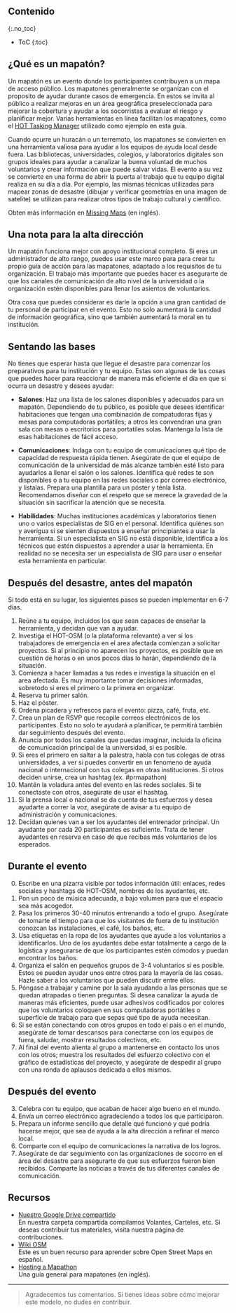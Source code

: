 ## Contenido
{:.no_toc}

* ToC
{:toc}


## ¿Qué es un mapatón?

Un mapatón es un evento donde los participantes contribuyen a un mapa de acceso público. Los mapatones generalmente se organizan con el proposito de ayudar durante casos de emergencia. En estos se invita al público a realizar mejoras en un área geográfica preseleccionada para mejorar la cobertura y ayudar a los socorristas a evaluar el riesgo y planificar mejor. Varias herramientas en línea facilitan los mapatones, como el [HOT Tasking Manager](http://tasks.hotosm.org/) utilizado como ejemplo en esta guía.

Cuando ocurre un huracán o un terremoto, los mapatones se convierten en una herramienta valiosa para ayudar a los equipos de ayuda local desde fuera. Las bibliotecas, universidades, colegios, y laboratorios digitales son grupos ideales para ayudar a canalizar la buena voluntad de muchos voluntarios y crear información que puede salvar vidas. El evento a su vez se convierte en una forma de abrir la puerta al trabajo que tu equipo digital realiza en su día a día. Por ejemplo, las mismas técnicas utilizadas para mapear zonas de desastre (dibujar y verificar geometrías en una imagen de satelite) se utilizan para realizar otros tipos de trabajo cultural y científico.

Obten más información en [Missing Maps](http://www.missingmaps.org/host/) (en inglés).

## Una nota para la alta dirección

Un mapatón funciona mejor con apoyo institucional completo. Si eres un administrador de alto rango, puedes usar este marco para para crear tu propio guía de acción para las mapatones, adaptado a los requisitos de tu organización. El trabajo más importante que puedes hacer es asegurarte de que los canales de comunicación de alto nivel de la universidad o la organización estén disponibles para llenar los asientos de voluntarios.

Otra cosa que puedes considerar es darle la opción a una gran cantidad de tu personal de participar en el evento. Esto no solo aumentará la cantidad de información geográfica, sino que también aumentará la moral en tu institución.

## Sentando las bases

No tienes que esperar hasta que llegue el desastre para comenzar los preparativos para tu institución y tu equipo. Estas son algunas de las cosas que puedes hacer para reaccionar de manera más eficiente el día en que si ocurra un desastre y desees ayudar:

- **Salones**: Haz una lista de los salones disponibles y adecuados para un mapatón. Dependiendo de tu público, es posible que desees identificar habitaciones que tengan una combinación de compatudoras fijas y mesas para computadoras portátiles; a otros les convendran una gran sala con mesas o escritorios para portatiles solas. Mantenga la lista de esas habitaciones de fácil acceso.

- **Comunicaciones**: Indaga con tu equipo de comunicaciones qué tipo de capacidad de respuesta rápida tienen. Asegúrate de que el equipo de comunicación de la universidad de más alcanze también esté listo para ayudarlos a llenar el salón o los salones. Identifica qué redes te son disponibles o a tu equipo en las redes sociales o por correo electrónico, y listalas. Prepara una plantilla para un póster y ténla lista. Recomendamos diseñar con el respeto que se merece la gravedad de la situación sin sacrificar la atención que se necesita.

- **Habilidades**: Muchas instituciones académicas y laboratorios tienen uno o varios especialistas de SIG en el personal. Identifica quiénes son y averigua si se sienten dispuestos a enseñar principiantes a usar la herramienta. Si un especialista en SIG no está disponible, identifica a los técnicos que estén dispuestos a aprender a usar la herramienta. En realidad no se necesita ser un especialista de SIG para usar o enseñar esta herramienta en particular.

## Después del desastre, antes del mapatón

Si todo está en su lugar, los siguientes pasos se pueden implementar en 6-7 días.

1. Reúne a tu equipo, incluidos los que sean capaces de enseñar la herramienta, y decidan que van a ayudar.
2. Investiga el HOT-OSM (o la plataforma relevante) a ver si los trabajadores de emergencia en el area afectada comienzan a solicitar proyectos. Si al principio no aparecen los proyectos, es posible que en cuestión de horas o en unos pocos días lo harán, dependiendo de la situación.
3. Comienza a hacer llamadas a tus redes e investiga la situación en el area afectada. Es muy importante tomar decisiones informadas, sobretodo si eres el primero o la primera en organizar.
4. Reserva tu primer salón.
5. Haz el póster.
10. Ordena picadera y refrescos para el evento: pizza, café, fruta, etc.
11. Crea un plan de RSVP que recopile correos electrónicos de los participantes. Esto no solo te ayudará a planificar, te permitirá también dar seguimiento después del evento.
6. Anuncia por todos los canales que puedas imaginar, incluida la oficina de comunicación principal de la universidad, si es posible.
7. Si eres el primero en saltar a la palestra, habla con tus colegas de otras universidades, a ver si puedes  convertir en un fenomeno de ayuda nacional o internacional con tus colegas en otras instituciones. Si otros deciden unirse, crea un hashtag (ex. #prmapathon)
8. Mantén la voladura antes del evento en las redes sociales. Si te conectaste con otros, asegúrate de usar el hashtag.
9. Si la prensa local o nacional se da cuenta de tus esfuerzos y desea ayudarte a correr la voz, asegúrate de avisar a tu equipo de administración y comunicaciones.
10. Decidan quienes van a ser los ayudantes del entrenador principal. Un ayudante por cada 20 participantes es suficiente. Trata de tener ayudantes en reserva en caso de que recibas más voluntarios de los esperados.

## Durante el evento


0. Escribe en una pizarra visible por todos información útil: enlaces, redes sociales y hashtags de HOT-OSM, nombres de los ayudantes, etc.
1. Pon un poco de música adecuada, a bajo volumen para que el espacio sea más acogedor.
2. Pasa los primeros 30-40 minutos entrenando a todo el grupo. Asegúrate de tomarte el tiempo para que los visitantes de fuera de tu institución conozcan las instalaciones, el café, los baños, etc.
3. Usa etiquetas en la ropa de los ayudantes que ayude a los voluntarios a identificarlos. Uno de los ayudantes debe estar totalmente a cargo de la logística y asegurarse de que los participantes estén cómodos y puedan encontrar los baños.
4. Organiza el salón en pequeños grupos de 3-4 voluntarios si es posible. Estos se pueden ayudar unos entre otros para la mayoría de las cosas. Hazle saber a los voluntarios que pueden discutir entre ellos.
5. Póngase a trabajar y camine por la sala ayudando a las personas que se quedan atrapadas o tienen preguntas. Si desea canalizar la ayuda de maneras más eficientes, puede usar adhesivos codificados por colores que los voluntarios coloquen en sus computadoras portátiles o superficie de trabajo para que sepas qué tipo de ayuda necesitan.
6. Si se están conectando con otros grupos en todo el país o en el mundo, asegúrate de tomar descansos para conectarse con los equipos de fuera, saludar, mostrar resultados colectivos, etc.
7. Al final del evento alienta al grupo a mantenerse en contacto los unos con los otros; muestra los resultados del esfuerzo colectivo con el gráfico de estadísticas del proyecto, y asegúrate de despedir al grupo con una ronda de aplausos dedicada a ellos mismos.

## Después del evento

3. Celebra con tu equipo, que acaban de hacer algo bueno en el mundo.
1. Envía un correo electrónico agradeciendo a todos los que participaron.
2. Prepara un informe sencillo que detalle qué funcionó y qué podría hacerse mejor, que sea de ayuda a la alta dirección a refinar el marco local.
4. Comparte con el equipo de comunicaciones la narrativa de los logros.
5. Asegúrate de dar seguimiento con las organizaciones de socorro en el área del desastre para asegurarte de que sus esfuerzos fueron bien recibidos. Comparte las noticias a través de tus diferentes canales de comunicación.

## Recursos

- [Nuestro Google Drive compartido](https://drive.google.com/drive/folders/0B2gLcm5jfVhSZWlpV0JBTVRUdUE?usp=sharing)    
En nuestra carpeta compartida compilamos Volantes, Carteles, etc. Si deseas contribuir tus materiales, visita nuestra página de contribuciones.
- [Wiki OSM](http://wiki.openstreetmap.org/wiki/ES:P%C3%A1gina_principal)   
Este es un buen recurso para aprender sobre Open Street Maps en español.
- [Hosting a Mapathon](http://www.missingmaps.org/host/)   
Una guía general para mapatones (en inglés).

---

> Agradecemos tus comentarios. Si tienes ideas sobre cómo mejorar este modelo, no dudes en contribuir.

